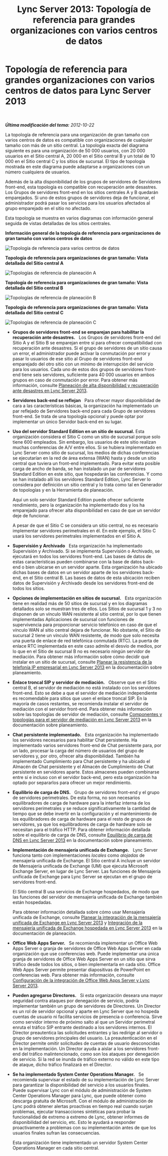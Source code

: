 ﻿---
title: 'Lync Server 2013: Topología de referencia para grandes organizaciones con varios centros de datos'
TOCTitle: Topología de referencia para grandes organizaciones con varios centros de datos
ms:assetid: 9a6aeae6-629b-49e6-9804-7ef369d7c3dc
ms:mtpsurl: https://technet.microsoft.com/es-es/library/Gg398797(v=OCS.15)
ms:contentKeyID: 48276126
ms.date: 01/07/2017
mtps_version: v=OCS.15
ms.translationtype: HT
---

# Topología de referencia para grandes organizaciones con varios centros de datos para Lync Server 2013

 

_**Última modificación del tema:** 2012-10-22_

La topología de referencia para una organización de gran tamaño con varios centros de datos es compatible con organizaciones de cualquier tamaño con más de un sitio central. La topología exacta del diagrama siguiente es para una organización de 50 000 usuarios, con 20 000 usuarios en el Sitio central A, 20 000 en el Sitio central B y un total de 10 000 en el Sitio central C y los sitios de sucursal. El tipo de topología mostrada en este diagrama puede adaptarse a organizaciones con un número cualquiera de usuarios.

Además de la alta disponibilidad de los grupos de servidores de Servidores front-end, esta topología es compatible con recuperación ante desastres. Los Grupos de servidores front-end en los sitios centrales A y B quedarán emparejados. Si uno de estos grupos de servidores deja de funcionar, el administrador podrá pasar los servicios para los usuarios afectados al grupo emparejado en el sitio no afectado.

Esta topología se muestra en varios diagramas con información general seguida de vistas detalladas de los sitios centrales.

**Información general de la topología de referencia para organizaciones de gran tamaño con varios centros de datos**

![Topología de referencia para varios centros de datos](images/Gg398797.471e1ce9-be11-44b9-9f4a-59e0551b7b30(OCS.15).jpg "Topología de referencia para varios centros de datos")

**Topología de referencia para organizaciones de gran tamaño: Vista detallada del Sitio central A**

![Topologías de referencia de planeación A](images/Gg398797.dab33f19-e77b-42da-9047-858fb9851264(OCS.15).jpg "Topologías de referencia de planeación A")

**Topología de referencia para organizaciones de gran tamaño: Vista detallada del Sitio central B**

![Topologías de referencia de planeación B](images/Gg398797.5ccaf1d4-bd53-4cb7-96fe-723147334e7f(OCS.15).jpg "Topologías de referencia de planeación B")

**Topología de referencia para organizaciones de gran tamaño: Vista detallada del Sitio central C**

![Topologías de referencia de planeación C](images/Gg398797.7238ca40-340c-491f-b497-ddc2665dadb6(OCS.15).jpg "Topologías de referencia de planeación C")

  - **Grupos de servidores front-end se emparejan para habilitar la recuperación ante desastres.**   Los Grupos de servidores front-end del Sitio A y el Sitio B se emparejan entre sí para ofrecer compatibilidad con recuperación ante desastres. Si el grupo de servidores de un sitio causa un error, el administrador puede activar la conmutación por error y pasar lo usuarios de ese sitio al Grupo de servidores front-end emparejado del otro sitio con un mínimo de interrupción del servicio para los usuarios. Cada uno de estos dos grupos de servidores front-end tiene seis servidores, suficiente para 40 000 usuarios en ambos grupos en caso de conmutación por error. Para obtener más información, consulte [Planeación de alta disponibilidad y recuperación ante desastres en Lync Server 2013](lync-server-2013-planning-for-high-availability-and-disaster-recovery.md).

  - **Servidores back-end se reflejan**   Para ofrecer mayor disponibilidad de cara a las características básicas, la organización ha implementado un par reflejado de Servidores back-end para cada Grupo de servidores front-end. Se trata de una topología opcional y puede optar por implementar un único Servidor back-end en su lugar.

  - **Uso del servidor Standard Edition en un sitio de sucursal.** Esta organización considera el Sitio C como un sitio de sucursal porque solo tiene 600 empleados. Sin embargo, los usuarios de este sitio realizan muchas conferencias de A/V entre ellos. Si se hubiera implementado en Lync Server como sitio de sucursal, los medios de dichas conferencias se ejecutarían en la red de área extensa (WAN) hasta y desde un sitio central que tuviera un front-end implementado. Para evitar esta posible carga de ancho de banda, se han instalado un par de servidores Standard Edition en este sitio, que hospedarán las conferencias. Y como se han instalado allí los servidores Standard Edition, Lync Server lo considera por definición un sitio central y lo trata como tal en Generador de topologías y en la Herramienta de planeación.
    
    Aquí un solo servidor Standard Edition puede ofrecer suficiente rendimiento, pero la organización ha implementado dos y los ha emparejado para ofrecer alta disponibilidad en caso de que un servidor deje de funcionar.
    
    A pesar de que el Sitio C se considera un sitio central, no es necesario implementar servidores perimetrales en él. En este ejemplo, el Sitio C usará los servidores perimetrales implementados en el Sitio A.

  - **Supervisión y Archivado**   Esta organización ha implementado Supervisión y Archivado. Si se implementa Supervisión o Archivado, se ejecutará en todos los servidores front-end. Las bases de datos de estas características pueden combinarse con la base de datos back-end o bien ubicarse en un servidor aparte. Esta organización ha ubicado dichas bases de datos en un servidor aparte de los servidores back-end, en el Sitio central B. Las bases de datos de esta ubicación reciben datos de Supervisión y Archivado desde los servidores front-end de todos los sitios.

  - **Opciones de implementación en sitios de sucursal.**   Esta organización tiene en realidad más de 50 sitios de sucursal y en los diagramas detallados solo se muestran tres de ellos. Los Sitios de sucursal 1 y 3 no disponen de un vínculo WAN resistente al sitio central, por lo que tienen implementadas Aplicaciones de sucursal con funciones de supervivencia para proporcionar servicio telefónico en caso de que el vínculo WAN al sitio central dejara de funcionar. No obstante, el Sitio de sucursal 2 tiene un vínculo WAN resistente, de modo que solo necesita una puerta de enlace de red telefónica conmutada (RTC). La puerta de enlace RTC implementada en este caso admite el desvío de medios, por lo que en el Sitio de sucursal B no es necesario ningún servidor de mediación. Para obtener más información sobre cómo decidir qué instalar en un sitio de sucursal, consulte [Planear la resistencia de la telefonía IP empresarial en Lync Server 2013](lync-server-2013-planning-for-enterprise-voice-resiliency.md) en la documentación sobre planeamiento.

  - **Enlace troncal SIP y servidor de mediación.**   Observe que en el Sitio central B, el servidor de mediación no está instalado con los servidores front-end. Esto se debe a que el servidor de mediación independiente es recomendable para sitios que usen el enlace troncal SIP. En la mayoría de casos restantes, se recomienda instalar el servidor de mediación con el servidor front-end. Para obtener más información sobre las topologías de servidor de mediación, consulte [Componentes y topologías para el servidor de mediación en Lync Server 2013](lync-server-2013-components-and-topologies-for-mediation-server.md) en la documentación sobre planeamiento.

  - **Chat persistente implementado.**   Esta organización ha implementado los servidores necesarios para habilitar Chat persistente. Ha implementado varios servidores front-end de Chat persistente para, por un lado, procesar la carga del número de usuarios del grupo de servidores y, por otro, ofrecer alta disponibilidad. También ha implementado Cumplimiento para Chat persistente y ha ubicado el Almacén de Chat persistente y el Almacén de Cumplimiento de Chat persistente en servidores aparte. Estos almacenes pueden combinarse entre sí e incluso con el servidor back-end, pero esta organización ha optado por separarlos para ofrecer un mejor rendimiento.

  - **Equilibrio de carga de DNS.**   Grupo de servidores front-end y el grupo de servidores perimetrales. De esta forma, no son necesarios equilibradores de carga de hardware para la interfaz interna de los servidores perimetrales y se reduce significativamente la cantidad de tiempo que se debe invertir en la configuración y el mantenimiento de los equilibradores de carga de hardware para el resto de grupos de servidores, ya que los equilibradores de carga de hardware solo se necesitan para el tráfico HTTP. Para obtener información detallada sobre el equilibrio de carga de DNS, consulte [Equilibrio de carga de DNS en Lync Server 2013](lync-server-2013-dns-load-balancing.md) en la documentación sobre planeamiento.

  - **Implementación de mensajería unificada de Exchange.**   Lync Server funciona tanto con implementaciones *locales* como *alojadas* de mensajería unificada de Exchange. El Sitio central A incluye un servidor de Mensajería unificada de Exchange (UM) que ejecuta Microsoft Exchange Server, en lugar de Lync Server. Las funciones de Mensajería unificada de Exchange para Lync Server se ejecutan en el grupo de servidores front-end.
    
    El Sitio central B usa servicios de Exchange hospedados, de modo que las funciones del servidor de mensajería unificada de Exchange también están hospedadas.
    
    Para obtener información detallada sobre cómo usar Mensajería unificada de Exchange, consulte [Planear la integración de la mensajería unificada de Exchange en Lync Server 2013](lync-server-2013-planning-for-exchange-unified-messaging-integration.md) y [Integración de la mensajería unificada de Exchange hospedada en Lync Server 2013](lync-server-2013-hosted-exchange-unified-messaging-integration.md) en la documentación de planeación.

  - **Office Web Apps Server.**   Se recomienda implementar un Office Web Apps Server o granja de servidores de Office Web Apps Server en cada organización que use conferencias web. Puede implementar una única granja de servidores de Office Web Apps Server en un sitio que sirva tráfico desde todos los sitios, o bien implementarla en cada sitio. Office Web Apps Server permite presentar diapositivas de PowerPoint en conferencias web. Para obtener más información, consulte [Configuración de la integración de Office Web Apps Server y Lync Server 2013](lync-server-2013-enabling-office-web-apps-server-and-lync-server-2013.md).

  - **Pueden agregarse Directores.**   Si esta organización deseara una mayor seguridad contra ataques por denegación de servicio, podría implementar también un grupo de servidores de Directores. Un Director es un rol de servidor opcional y aparte en Lync Server que no hospeda cuentas de usuario ni facilita servicios de presencia o conferencia. Sirve como servidor interno de próximo salto al que un Servidor perimetral enruta el tráfico SIP entrante destinado a los servidores internos. El Director preautentica las solicitudes entrantes y las redirige al servidor o grupo de servidores principales del usuario. La preautenticación en el Director permite omitir solicitudes de cuentas de usuario desconocidas en la implementación. Un Director ayuda a aislar a los servidores front-end del tráfico malintencionado, como son los ataques por denegación de servicio. Si la red se inunda de tráfico externo no válido en este tipo de ataque, dicho tráfico finalizará en el Director.

  - **Se ha implementado System Center Operations Manager.**   Se recomienda supervisar el estado de su implementación de Lync Server para garantizar la disponibilidad del servicio a los usuarios finales. Puede supervisar Lync con el módulo de administración de System Center Operations Manager para Lync, que puede obtener como descarga gratuita de Microsoft. Con el módulo de administración de Lync podrá obtener alertas proactivas en tiempo real cuando surjan problemas, ejecutar transacciones sintéticas para probar la funcionalidad de extremo a extremo de Lync, obtener informes de disponibilidad del servicio, etc. Esto le ayudará a responder proactivamente a problemas con su implementación antes de que los usuarios finales sufran las consecuencias.
    
    Esta organización tiene implementado un servidor System Center Operations Manager en cada sitio central.

